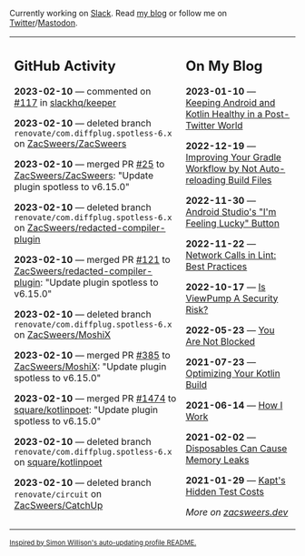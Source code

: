 Currently working on [Slack](https://slack.com/). Read [my blog](https://zacsweers.dev/) or follow me on [Twitter](https://twitter.com/ZacSweers)/[Mastodon](https://hachyderm.io/@ZacSweers).

<table><tr><td valign="top" width="60%">

## GitHub Activity
<!-- githubActivity starts -->
**2023-02-10** — commented on [#117](https://github.com/slackhq/keeper/pull/117#issuecomment-1426562223) in [slackhq/keeper](https://github.com/slackhq/keeper)

**2023-02-10** — deleted branch `renovate/com.diffplug.spotless-6.x` on [ZacSweers/ZacSweers](https://github.com/ZacSweers/ZacSweers)

**2023-02-10** — merged PR [#25](https://github.com/ZacSweers/ZacSweers/pull/25) to [ZacSweers/ZacSweers](https://github.com/ZacSweers/ZacSweers): "Update plugin spotless to v6.15.0"

**2023-02-10** — deleted branch `renovate/com.diffplug.spotless-6.x` on [ZacSweers/redacted-compiler-plugin](https://github.com/ZacSweers/redacted-compiler-plugin)

**2023-02-10** — merged PR [#121](https://github.com/ZacSweers/redacted-compiler-plugin/pull/121) to [ZacSweers/redacted-compiler-plugin](https://github.com/ZacSweers/redacted-compiler-plugin): "Update plugin spotless to v6.15.0"

**2023-02-10** — deleted branch `renovate/com.diffplug.spotless-6.x` on [ZacSweers/MoshiX](https://github.com/ZacSweers/MoshiX)

**2023-02-10** — merged PR [#385](https://github.com/ZacSweers/MoshiX/pull/385) to [ZacSweers/MoshiX](https://github.com/ZacSweers/MoshiX): "Update plugin spotless to v6.15.0"

**2023-02-10** — merged PR [#1474](https://github.com/square/kotlinpoet/pull/1474) to [square/kotlinpoet](https://github.com/square/kotlinpoet): "Update plugin spotless to v6.15.0"

**2023-02-10** — deleted branch `renovate/com.diffplug.spotless-6.x` on [square/kotlinpoet](https://github.com/square/kotlinpoet)

**2023-02-10** — deleted branch `renovate/circuit` on [ZacSweers/CatchUp](https://github.com/ZacSweers/CatchUp)
<!-- githubActivity ends -->
</td><td valign="top" width="40%">

## On My Blog
<!-- blog starts -->
**2023-01-10** — [Keeping Android and Kotlin Healthy in a Post-Twitter World](https://www.zacsweers.dev/keeping-android-healthy/)

**2022-12-19** — [Improving Your Gradle Workflow by Not Auto-reloading Build Files](https://www.zacsweers.dev/improving-your-workflow-by-not-auto-reloading-build-files/)

**2022-11-30** — [Android Studio's "I'm Feeling Lucky" Button](https://www.zacsweers.dev/android-studios-im-feeling-lucky-button/)

**2022-11-22** — [Network Calls in Lint: Best Practices](https://www.zacsweers.dev/network-calls-in-lint-best-practices/)

**2022-10-17** — [Is ViewPump A Security Risk?](https://www.zacsweers.dev/is-viewpump-a-security-risk/)

**2022-05-23** — [You Are Not Blocked](https://www.zacsweers.dev/you-are-not-blocked/)

**2021-07-23** — [Optimizing Your Kotlin Build](https://www.zacsweers.dev/optimizing-your-kotlin-build/)

**2021-06-14** — [How I Work](https://www.zacsweers.dev/how-i-work/)

**2021-02-02** — [Disposables Can Cause Memory Leaks](https://www.zacsweers.dev/disposables-can-cause-memory-leaks/)

**2021-01-29** — [Kapt's Hidden Test Costs](https://www.zacsweers.dev/kapts-hidden-test-costs/)
<!-- blog ends -->
_More on [zacsweers.dev](https://zacsweers.dev/)_
</td></tr></table>

<sub><a href="https://simonwillison.net/2020/Jul/10/self-updating-profile-readme/">Inspired by Simon Willison's auto-updating profile README.</a></sub>